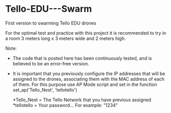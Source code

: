# Tello-EDU---Swarm
First version to swarming Tello EDU drones

For the optimal test and practice with this project it is recommended to try in a room 3 meters long x 3 meters wide and 2 meters high.

Note: 
* The code that is posted here has been continuously tested, and is believed to be an error-free version.
* It is important that you previously configure the IP addresses that will be assigned to the drones, associating them with the MAC address of each of them. For this purpose use AP Mode script and set in the function set_ap('Tello_Nest', 'tellotello')

  *Tello_Nest = The Tello Network that you have previous assigned
  *tellotello = Your password... For example: "1234"
